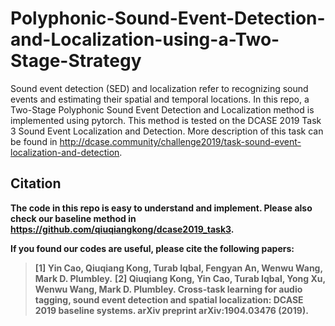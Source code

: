 # Polyphonic-Sound-Event-Detection-and-Localization-using-a-Two-Stage-Strategy

Sound event detection (SED) and localization refer to recognizing sound events and estimating their spatial and temporal locations. In this repo, a Two-Stage Polyphonic Sound Event Detection and Localization method is implemented using pytorch. This method is tested on the DCASE 2019 Task 3 Sound Event Localization and Detection. More description of this task can be found in http://dcase.community/challenge2019/task-sound-event-localization-and-detection.

## Citation

**The code in this repo is easy to understand and implement. Please also check our baseline method in https://github.com/qiuqiangkong/dcase2019_task3.**

**If you found our codes are useful, please cite the following papers:**

>**[1] Yin Cao, Qiuqiang Kong, Turab Iqbal, Fengyan An, Wenwu Wang, Mark D. Plumbley.**
>**[2] Qiuqiang Kong, Yin Cao, Turab Iqbal, Yong Xu, Wenwu Wang, Mark D. Plumbley. Cross-task learning for audio tagging, sound event detection and spatial localization: DCASE 2019 baseline systems. arXiv preprint arXiv:1904.03476 (2019).**

